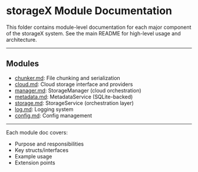 # storageX Module Documentation

This folder contains module-level documentation for each major component of the storageX system. See the main README for high-level usage and architecture.

---

## Modules

- [chunker.md](chunker.md): File chunking and serialization
- [cloud.md](cloud.md): Cloud storage interface and providers
- [manager.md](manager.md): StorageManager (cloud orchestration)
- [metadata.md](metadata.md): MetadataService (SQLite-backed)
- [storage.md](storage.md): StorageService (orchestration layer)
- [log.md](log.md): Logging system
- [config.md](config.md): Config management

---

Each module doc covers:
- Purpose and responsibilities
- Key structs/interfaces
- Example usage
- Extension points
